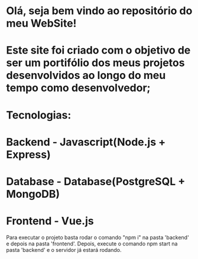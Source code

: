 # Olá, seja bem vindo ao repositório do meu WebSite!

# Este site foi criado com o objetivo de ser um portifólio dos meus projetos desenvolvidos ao longo do meu tempo como desenvolvedor;

# Tecnologias:
#     Backend  - Javascript(Node.js + Express)
#     Database - Database(PostgreSQL + MongoDB)
#     Frontend - Vue.js


Para executar o projeto basta rodar o comando "npm i" na pasta 'backend' e depois na pasta 'frontend'.
Depois, execute o comando npm start na pasta 'backend' e o servidor já estará rodando.
